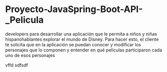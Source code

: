 # Proyecto-JavaSpring-Boot-API-_Pelicula
developers para desarrollar una aplicación que le permita a niños y niñas hispanohablantes explorar el mundo de Disney. Para hacer esto, el cliente te solicita que en la aplicación se puedan conocer y modificar los personajes que lo componen y entender en qué películas participaron cada uno de esos personajes



vffd
sdfsdf

